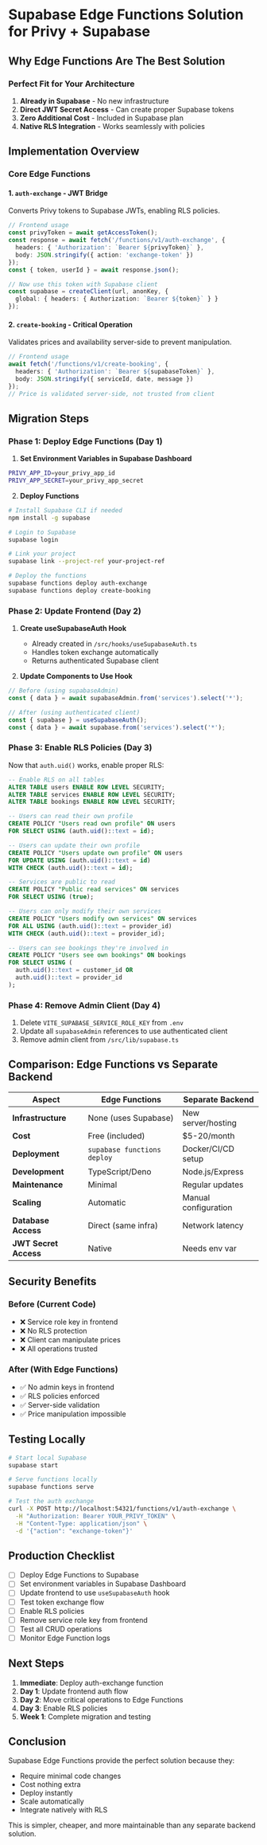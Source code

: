 # Supabase Edge Functions Solution for Privy + Supabase

## Why Edge Functions Are The Best Solution

### Perfect Fit for Your Architecture
1. **Already in Supabase** - No new infrastructure
2. **Direct JWT Secret Access** - Can create proper Supabase tokens
3. **Zero Additional Cost** - Included in Supabase plan
4. **Native RLS Integration** - Works seamlessly with policies

## Implementation Overview

### Core Edge Functions

#### 1. `auth-exchange` - JWT Bridge
Converts Privy tokens to Supabase JWTs, enabling RLS policies.

```typescript
// Frontend usage
const privyToken = await getAccessToken();
const response = await fetch('/functions/v1/auth-exchange', {
  headers: { 'Authorization': `Bearer ${privyToken}` },
  body: JSON.stringify({ action: 'exchange-token' })
});
const { token, userId } = await response.json();

// Now use this token with Supabase client
const supabase = createClient(url, anonKey, {
  global: { headers: { Authorization: `Bearer ${token}` } }
});
```

#### 2. `create-booking` - Critical Operation
Validates prices and availability server-side to prevent manipulation.

```typescript
// Frontend usage
await fetch('/functions/v1/create-booking', {
  headers: { 'Authorization': `Bearer ${supabaseToken}` },
  body: JSON.stringify({ serviceId, date, message })
});
// Price is validated server-side, not trusted from client
```

## Migration Steps

### Phase 1: Deploy Edge Functions (Day 1)

1. **Set Environment Variables in Supabase Dashboard**
```bash
PRIVY_APP_ID=your_privy_app_id
PRIVY_APP_SECRET=your_privy_app_secret
```

2. **Deploy Functions**
```bash
# Install Supabase CLI if needed
npm install -g supabase

# Login to Supabase
supabase login

# Link your project
supabase link --project-ref your-project-ref

# Deploy the functions
supabase functions deploy auth-exchange
supabase functions deploy create-booking
```

### Phase 2: Update Frontend (Day 2)

1. **Create useSupabaseAuth Hook**
   - Already created in `/src/hooks/useSupabaseAuth.ts`
   - Handles token exchange automatically
   - Returns authenticated Supabase client

2. **Update Components to Use Hook**
```typescript
// Before (using supabaseAdmin)
const { data } = await supabaseAdmin.from('services').select('*');

// After (using authenticated client)
const { supabase } = useSupabaseAuth();
const { data } = await supabase.from('services').select('*');
```

### Phase 3: Enable RLS Policies (Day 3)

Now that `auth.uid()` works, enable proper RLS:

```sql
-- Enable RLS on all tables
ALTER TABLE users ENABLE ROW LEVEL SECURITY;
ALTER TABLE services ENABLE ROW LEVEL SECURITY;
ALTER TABLE bookings ENABLE ROW LEVEL SECURITY;

-- Users can read their own profile
CREATE POLICY "Users read own profile" ON users
FOR SELECT USING (auth.uid()::text = id);

-- Users can update their own profile
CREATE POLICY "Users update own profile" ON users
FOR UPDATE USING (auth.uid()::text = id)
WITH CHECK (auth.uid()::text = id);

-- Services are public to read
CREATE POLICY "Public read services" ON services
FOR SELECT USING (true);

-- Users can only modify their own services
CREATE POLICY "Users modify own services" ON services
FOR ALL USING (auth.uid()::text = provider_id)
WITH CHECK (auth.uid()::text = provider_id);

-- Users can see bookings they're involved in
CREATE POLICY "Users see own bookings" ON bookings
FOR SELECT USING (
  auth.uid()::text = customer_id OR 
  auth.uid()::text = provider_id
);
```

### Phase 4: Remove Admin Client (Day 4)

1. Delete `VITE_SUPABASE_SERVICE_ROLE_KEY` from `.env`
2. Update all `supabaseAdmin` references to use authenticated client
3. Remove admin client from `/src/lib/supabase.ts`

## Comparison: Edge Functions vs Separate Backend

| Aspect | Edge Functions | Separate Backend |
|--------|---------------|------------------|
| **Infrastructure** | None (uses Supabase) | New server/hosting |
| **Cost** | Free (included) | $5-20/month |
| **Deployment** | `supabase functions deploy` | Docker/CI/CD setup |
| **Development** | TypeScript/Deno | Node.js/Express |
| **Maintenance** | Minimal | Regular updates |
| **Scaling** | Automatic | Manual configuration |
| **Database Access** | Direct (same infra) | Network latency |
| **JWT Secret Access** | Native | Needs env var |

## Security Benefits

### Before (Current Code)
- ❌ Service role key in frontend
- ❌ No RLS protection
- ❌ Client can manipulate prices
- ❌ All operations trusted

### After (With Edge Functions)
- ✅ No admin keys in frontend
- ✅ RLS policies enforced
- ✅ Server-side validation
- ✅ Price manipulation impossible

## Testing Locally

```bash
# Start local Supabase
supabase start

# Serve functions locally
supabase functions serve

# Test the auth exchange
curl -X POST http://localhost:54321/functions/v1/auth-exchange \
  -H "Authorization: Bearer YOUR_PRIVY_TOKEN" \
  -H "Content-Type: application/json" \
  -d '{"action": "exchange-token"}'
```

## Production Checklist

- [ ] Deploy Edge Functions to Supabase
- [ ] Set environment variables in Supabase Dashboard
- [ ] Update frontend to use `useSupabaseAuth` hook
- [ ] Test token exchange flow
- [ ] Enable RLS policies
- [ ] Remove service role key from frontend
- [ ] Test all CRUD operations
- [ ] Monitor Edge Function logs

## Next Steps

1. **Immediate**: Deploy auth-exchange function
2. **Day 1**: Update frontend auth flow
3. **Day 2**: Move critical operations to Edge Functions
4. **Day 3**: Enable RLS policies
5. **Week 1**: Complete migration and testing

## Conclusion

Supabase Edge Functions provide the perfect solution because they:
- Require minimal code changes
- Cost nothing extra
- Deploy instantly
- Scale automatically
- Integrate natively with RLS

This is simpler, cheaper, and more maintainable than any separate backend solution.